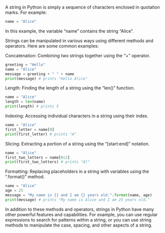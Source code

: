 A string in Python is simply a sequence of characters enclosed in quotation marks. For example:

```python
name = "Alice"
```
In this example, the variable “name” contains the string “Alice”.

Strings can be manipulated in various ways using different methods and operators. Here are some common examples:

Concatenation: Combining two strings together using the “+” operator.
```python
greeting = "Hello"
name = "Alice"
message = greeting + " " + name
print(message) # prints "Hello Alice"
```

Length: Finding the length of a string using the “len()” function.
```python
name = "Alice"
length = len(name)
print(length) # prints 5
```
Indexing: Accessing individual characters in a string using their index.
```python
name = "Alice"
first_letter = name[0]
print(first_letter) # prints "A"
```
Slicing: Extracting a portion of a string using the “[start:end]” notation.
```python
name = "Alice"
first_two_letters = name[0:2]
print(first_two_letters) # prints "Al"
```
Formatting: Replacing placeholders in a string with variables using the “.format()” method.
```python
name = "Alice"
age = 25
message = "My name is {} and I am {} years old.".format(name, age)
print(message) # prints "My name is Alice and I am 25 years old."
```
In addition to these methods and operators, strings in Python have many other powerful features and capabilities. For example, you can use regular expressions to search for patterns within a string, or you can use string methods to manipulate the case, spacing, and other aspects of a string.